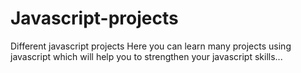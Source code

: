 # Javascript-projects
Different javascript projects
Here you can learn many projects using javascript which will help you to strengthen your javascript skills...
